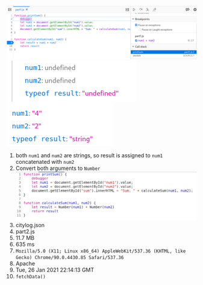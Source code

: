 ![lab4_1.png](lab4_1.png)
![lab4 2](lab4_2.png)
![lab4 3](lab4_3.png) 

1. both `num1` and `num2` are strings, so result is assigned to `num1` concatenated with `num2`
2. Convert both arguments to `Number`
    ![lab4 2](lab4_4.png)
3. citylog.json
4. part2.js
5. 11.7 MB
6. 635 ms
7. `Mozilla/5.0 (X11; Linux x86_64) AppleWebKit/537.36 (KHTML, like Gecko) Chrome/90.0.4430.85 Safari/537.36`
8. Apache
9. Tue, 26 Jan 2021 22:14:13 GMT
10. `fetchData()`